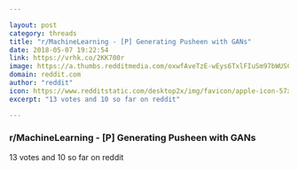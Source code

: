 ```yaml
---

layout: post
category: threads
title: "r/MachineLearning - [P] Generating Pusheen with GANs"
date: 2018-05-07 19:22:54
link: https://vrhk.co/2KK700r
image: https://a.thumbs.redditmedia.com/oxwfAveTzE-wEys6TxlFIuSm97bWUSCnVl8uIultdR0.jpg
domain: reddit.com
author: "reddit"
icon: https://www.redditstatic.com/desktop2x/img/favicon/apple-icon-57x57.png
excerpt: "13 votes and 10 so far on reddit"

---
```


### r/MachineLearning - [P] Generating Pusheen with GANs

13 votes and 10 so far on reddit